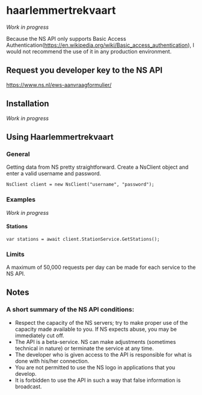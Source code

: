 # haarlemmertrekvaart

*Work in progress*

Because the NS API only supports Basic Access Authentication(https://en.wikipedia.org/wiki/Basic_access_authentication), I would not recommend the use of it in any production environment.

## Request you developer key to the NS API
https://www.ns.nl/ews-aanvraagformulier/

## Installation
*Work in progress*

## Using Haarlemmertrekvaart

### General
Getting data from NS pretty straightforward. Create a NsClient object and enter a valid username and password.

```chsarp
NsClient client = new NsClient("username", "password");
```

### Examples
*Work in progress*

#### Stations
```chsarp
var stations = await client.StationService.GetStations();
```

### Limits
A maximum of 50,000 requests per day can be made for each service to the NS API.

## Notes
### A short summary of the NS API conditions:

+ Respect the capacity of the NS servers; try to make proper use of the capacity made available to you. If NS expects abuse, you may be immediately cut off.
+ The API is a beta-service. NS can make adjustments (sometimes technical in nature) or terminate the service at any time.
+ The developer who is given access to the API is responsible for what is done with his/her connection.
+ You are not permitted to use the NS logo in applications that you develop.
+ It is forbidden to use the API in such a way that false information is broadcast.
